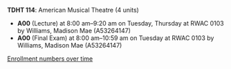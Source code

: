 **TDHT 114**: American Musical Theatre (4 units)

- **A00** (Lecture) at 8:00 am–9:20 am on Tuesday, Thursday at RWAC 0103 by Williams, Madison Mae (A53264147)
- **A00** (Final Exam) at 8:00 am–10:59 am on Tuesday at RWAC 0103 by Williams, Madison Mae (A53264147)

[Enrollment numbers over time](./TDHT114.tsv)
